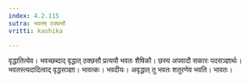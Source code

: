 ```yaml
---
index: 4.2.115
sutra: भवतष् ठक्छसौ
vritti: kashika

---
```

वृद्धातित्येव। भवच्छब्दाद् वृद्धात् ठक्छसौ प्रत्ययौ भवतः शैषिकौ। छस्य अपवादौ सकारः पदसञ्ज्ञार्थः। भवतस्त्यदादित्वाद् वृद्धसञ्ज्ञा। भावत्कः। भवदीयः। अवृद्धात् तु भवतः शतुरणेव भवति। भावतः।